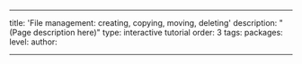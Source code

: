 ---

title: 'File management: creating, copying, moving, deleting'
description: "(Page description here)"
type: interactive tutorial
order: 3
tags: 
packages: 
level: 
author: 

---